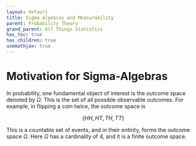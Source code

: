```yaml
---
layout: default
title: Sigma Algebras and Measurability
parent: Probability Theory
grand_parent: All Things Statistics
has_toc: true
has_children: true
usemathjax: true
---
```


# Motivation for Sigma-Algebras

In probability, one fundamental object of interest is the outcome space denoted by $\Omega$. This is the set of all possible observable outcomes. For example, in flipping a coin twice, the outcome space is

$$\{HH,HT,TH,TT\}$$

This is a countable set of events, and in their entirity, forms the outcome space $\Omega$. Here $\Omega$ has a cardinality of 4, and it is a finite outcome space.